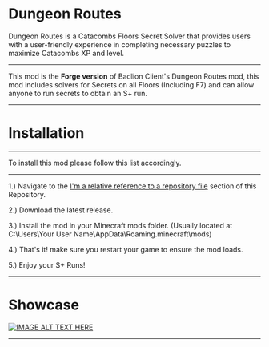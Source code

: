 # Dungeon Routes
Dungeon Routes is a Catacombs Floors Secret Solver that provides users with a user-friendly experience in completing necessary puzzles to maximize Catacombs XP and level.
___
This mod is the **Forge version** of Badlion Client's Dungeon Routes mod, this mod includes solvers for Secrets on all Floors (Including F7) and can allow anyone to run secrets to obtain an S+ run.
___
# Installation
___
To install this mod please follow this list accordingly.
___
1.) Navigate to the [I'm a relative reference to a repository file](../blob/master/LICENSE) section of this Repository.

2.) Download the latest release.

3.) Install the mod in your Minecraft mods folder. (Usually located at C:\Users\Your User Name\AppData\Roaming\.minecraft\mods)

4.) That's it! make sure you restart your game to ensure the mod loads.

5.) Enjoy your S+ Runs!
___
# Showcase

[![IMAGE ALT TEXT HERE](http://img.youtube.com/vi/vsM154T9qQw/0.jpg)](http://www.youtube.com/watch?v=vsM154T9qQw)

___

